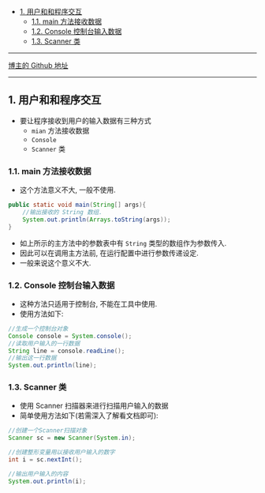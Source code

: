<!-- TOC -->

- [1. 用户和和程序交互](#1-用户和和程序交互)
  - [1.1. main 方法接收数据](#11-main-方法接收数据)
  - [1.2. Console 控制台输入数据](#12-console-控制台输入数据)
  - [1.3. Scanner 类](#13-scanner-类)

<!-- /TOC -->

****
[博主的 Github 地址](https://github.com/leon9dragon)
****

## 1. 用户和和程序交互
- 要让程序接收到用户的输入数据有三种方式
  - `mian` 方法接收数据
  - `Console`
  - `Scanner` 类

### 1.1. main 方法接收数据
- 这个方法意义不大, 一般不使用.  

```java
public static void main(String[] args){
    //输出接收的 String 数组.
    System.out.println(Arrays.toString(args));
}
```

- 如上所示的主方法中的参数表中有 `String` 类型的数组作为参数传入.
- 因此可以在调用主方法前, 在运行配置中进行参数传递设定.  
- 一般来说这个意义不大.

### 1.2. Console 控制台输入数据 
- 这种方法只适用于控制台, 不能在工具中使用. 
- 使用方法如下:  

```java
//生成一个控制台对象
Console console = System.console();
//读取用户输入的一行数据
String line = console.readLine();
//输出这一行数据
System.out.println(line);
```

### 1.3. Scanner 类
- 使用 Scanner 扫描器来进行扫描用户输入的数据
- 简单使用方法如下(若需深入了解看文档即可):  

```java
//创建一个Scanner扫描对象
Scanner sc = new Scanner(System.in);

//创建整形变量用以接收用户输入的数字
int i = sc.nextInt();

//输出用户输入的内容
System.out.println(i);
```